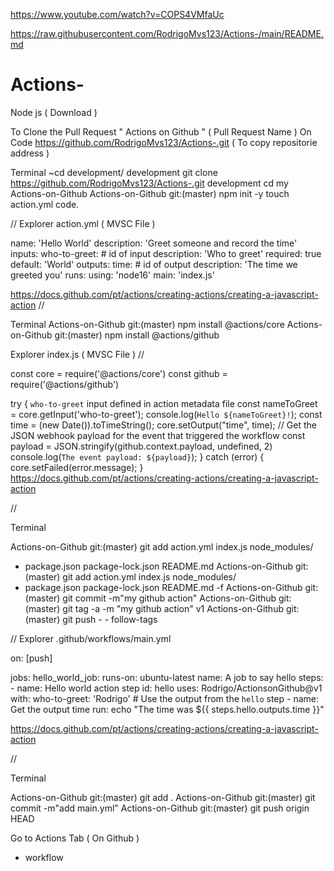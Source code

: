 https://www.youtube.com/watch?v=COPS4VMfaUc

https://raw.githubusercontent.com/RodrigoMvs123/Actions-/main/README.md



# Actions-

Node js ( Download ) 

To Clone the Pull Request " Actions on Github " ( Pull Request Name ) 
On Code
https://github.com/RodrigoMvs123/Actions-.git ( To copy repositorie address ) 

Terminal 
~cd development/
development git clone https://github.com/RodrigoMvs123/Actions-.git
development cd my Actions-on-Github
Actions-on-Github git:(master) npm init -y 
touch action.yml 
code. 

//
Explorer 
action.yml ( MVSC File ) 

name: 'Hello World'
description: 'Greet someone and record the time'
inputs:
  who-to-greet:  # id of input
    description: 'Who to greet'
    required: true
    default: 'World'
outputs:
  time: # id of output
    description: 'The time we greeted you'
runs:
  using: 'node16'
  main: 'index.js'

https://docs.github.com/pt/actions/creating-actions/creating-a-javascript-action
//

Terminal 
Actions-on-Github git:(master) npm install @actions/core 
Actions-on-Github git:(master) npm install @actions/github 

Explorer 
index.js ( MVSC File ) 
// 

const core = require('@actions/core')
const github = require('@actions/github')

try {
     `who-to-greet` input defined in action metadata file
  const nameToGreet = core.getInput('who-to-greet');
  console.log(`Hello ${nameToGreet}!`);
  const time = (new Date()).toTimeString();
  core.setOutput("time", time);
  // Get the JSON webhook payload for the event that triggered the workflow
  const payload = JSON.stringify(github.context.payload, undefined, 2)
  console.log(`The event payload: ${payload}`);
} catch (error) {
  core.setFailed(error.message);
}
https://docs.github.com/pt/actions/creating-actions/creating-a-javascript-action


//

Terminal 



Actions-on-Github git:(master) git add action.yml index.js node_modules/
* package.json package-lock.json README.md 
Actions-on-Github git:(master) git add action.yml index.js node_modules/
* package.json package-lock.json README.md -f 
Actions-on-Github git:(master) git commit -m"my github action"
Actions-on-Github git:(master) git tag -a -m "my github action" v1
Actions-on-Github git:(master) git push - - follow-tags 


//
Explorer 
.github/workflows/main.yml

on: [push]

jobs:
  hello_world_job:
    runs-on: ubuntu-latest
    name: A job to say hello
    steps:
      - name: Hello world action step
        id: hello
        uses: Rodrigo/ActionsonGithub@v1
        with:
          who-to-greet: 'Rodrigo'
      # Use the output from the `hello` step
      - name: Get the output time
        run: echo "The time was ${{ steps.hello.outputs.time }}"
        
        
 https://docs.github.com/pt/actions/creating-actions/creating-a-javascript-action
        
//

Terminal 

Actions-on-Github git:(master) git add .
Actions-on-Github git:(master) git commit -m"add main.yml"
Actions-on-Github git:(master) git push origin HEAD 

Go to Actions Tab ( On Github ) 
- workflow 

